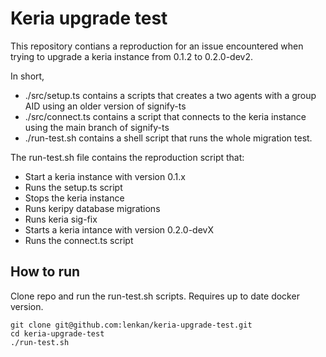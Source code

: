 # Keria upgrade test

This repository contians a reproduction for an issue encountered when trying to upgrade a keria instance from 0.1.2 to 0.2.0-dev2.

In short,

- ./src/setup.ts contains a scripts that creates a two agents with a group AID using an older version of signify-ts
- ./src/connect.ts contains a script that connects to the keria instance using the main branch of signify-ts
- ./run-test.sh contains a shell script that runs the whole migration test.

The run-test.sh file contains the reproduction script that:

- Start a keria instance with version 0.1.x
- Runs the setup.ts script
- Stops the keria instance
- Runs keripy database migrations
- Runs keria sig-fix
- Starts a keria intance with version 0.2.0-devX
- Runs the connect.ts script

## How to run

Clone repo and run the run-test.sh scripts. Requires up to date docker version.

```
git clone git@github.com:lenkan/keria-upgrade-test.git
cd keria-upgrade-test
./run-test.sh
```
